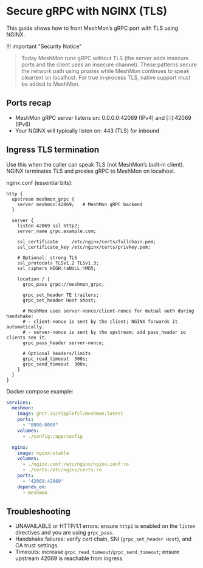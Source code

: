 # Secure gRPC with NGINX (TLS)

This guide shows how to front MeshMon’s gRPC port with TLS using NGINX.

!!! important "Security Notice"
> Today MeshMon runs gRPC without TLS (the server adds insecure ports and the client uses an insecure channel). These patterns secure the network path using proxies while MeshMon continues to speak cleartext on localhost. For true in‑process TLS, native support must be added to MeshMon.

## Ports recap

- MeshMon gRPC server listens on: 0.0.0.0:42069 (IPv4) and [::]:42069 (IPv6)
- Your NGINX will typically listen on: 443 (TLS) for inbound

## Ingress TLS termination

Use this when the caller can speak TLS (not MeshMon’s built‑in client). NGINX terminates TLS and proxies gRPC to MeshMon on localhost.

nginx.conf (essential bits):

```nginx
http {
  upstream meshmon_grpc {
    server meshmon:42069;   # MeshMon gRPC backend
  }

  server {
    listen 42069 ssl http2;
    server_name grpc.example.com;

    ssl_certificate     /etc/nginx/certs/fullchain.pem;
    ssl_certificate_key /etc/nginx/certs/privkey.pem;

    # Optional: strong TLS
    ssl_protocols TLSv1.2 TLSv1.3;
    ssl_ciphers HIGH:!aNULL:!MD5;

    location / {
      grpc_pass grpc://meshmon_grpc;

      grpc_set_header TE trailers;
      grpc_set_header Host $host;

      # MeshMon uses server-nonce/client-nonce for mutual auth during handshake:
      # - client-nonce is sent by the client; NGINX forwards it automatically.
      # - server-nonce is sent by the upstream; add pass_header so clients see it.
      grpc_pass_header server-nonce;

      # Optional headers/limits
      grpc_read_timeout  300s;
      grpc_send_timeout  300s;
    }
  }
}
```

Docker compose example:

```yaml
services:
  meshmon:
    image: ghcr.io/ripplefcl/meshmon:latest
    ports:
      - "8000:8000"
    volumes:
      - ./config:/app/config

  nginx:
    image: nginx:stable
    volumes:
      - ./nginx.conf:/etc/nginx/nginx.conf:ro
      - ./certs:/etc/nginx/certs:ro
    ports:
      - "42069:42069"
    depends_on:
      - meshmon
```

## Troubleshooting

- UNAVAILABLE or HTTP/1.1 errors: ensure `http2` is enabled on the `listen` directives and you are using `grpc_pass`.
- Handshake failures: verify cert chain, SNI (`grpc_set_header Host`), and CA trust settings.
- Timeouts: increase `grpc_read_timeout`/`grpc_send_timeout`; ensure upstream 42069 is reachable from ingress.

